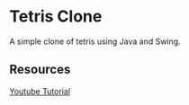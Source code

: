 # Tetris Clone

A simple clone of tetris using Java and Swing.

## Resources

[Youtube Tutorial](https://www.youtube.com/watch?v=RxWS5h1UfI4)
